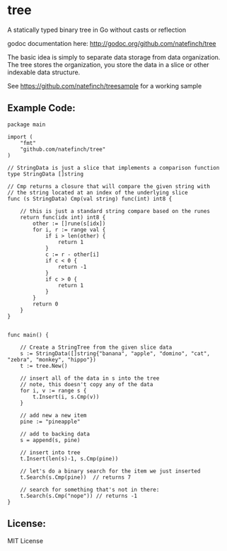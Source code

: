tree
====

A statically typed binary tree in Go without casts or reflection

godoc documentation here: http://godoc.org/github.com/natefinch/tree

The basic idea is simply to separate data storage from data organization.  The tree stores the organization, you store the data in a slice or other indexable data structure.

See https://github.com/natefinch/treesample for a working sample

Example Code:
--------


	package main

	import (
		"fmt"
		"github.com/natefinch/tree"
	)

	// StringData is just a slice that implements a comparison function
	type StringData []string

	// Cmp returns a closure that will compare the given string with
	// the string located at an index of the underlying slice
	func (s StringData) Cmp(val string) func(int) int8 {

		// this is just a standard string compare based on the runes
		return func(idx int) int8 {
			other := []rune(s[idx])
			for i, r := range val {
				if i > len(other) {
					return 1
				}
				c := r - other[i]
				if c < 0 {
					return -1
				}
				if c > 0 {
					return 1
				}
			}
			return 0
		}
	}


	func main() {

		// Create a StringTree from the given slice data
		s := StringData([]string{"banana", "apple", "domino", "cat", "zebra", "monkey", "hippo"})
		t := tree.New()

		// insert all of the data in s into the tree
		// note, this doesn't copy any of the data
		for i, v := range s {
			t.Insert(i, s.Cmp(v))
		}

		// add new a new item
		pine := "pineapple"
		
		// add to backing data
		s = append(s, pine)
	
		// insert into tree
		t.Insert(len(s)-1, s.Cmp(pine))

		// let's do a binary search for the item we just inserted
		t.Search(s.Cmp(pine))  // returns 7
		
		// search for something that's not in there:
		t.Search(s.Cmp("nope")) // returns -1
	}

License:
--------
MIT License
